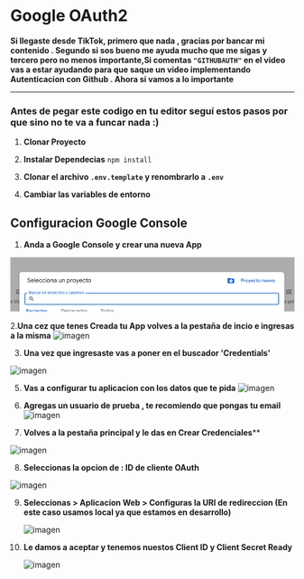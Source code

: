 # Google OAuth2

**Si llegaste desde TikTok, primero que nada , gracias por bancar mi contenido . Segundo si sos bueno me ayuda mucho que me sigas y tercero pero no menos importante,Si comentas `"GITHUBAUTH"` en el video vas a estar ayudando para que saque un video implementando Autenticacion con Github . Ahora si vamos a lo importante**

---

### Antes de pegar este codigo en tu editor seguí estos pasos por que sino no te va a funcar nada :)

1. **Clonar Proyecto**

2. **Instalar Dependecias**
   `npm install`
3. **Clonar el archivo `.env.template` y renombrarlo a `.env`**
4. **Cambiar las variables de entorno**

## Configuracion Google Console

1. **Anda a Google Console y crear una nueva App**

![alt text](image-1.png)

2.**Una cez que tenes Creada tu App volves a la pestaña de incio e ingresas a la misma**
![imagen](https://github.com/user-attachments/assets/638a7789-ddcb-4e40-b7b7-ec78e4d6aae3)

3. **Una vez que ingresaste vas a poner en el buscador 'Credentials'**
   
![imagen](https://github.com/user-attachments/assets/f8917148-a359-4b68-a19d-f872ff499a29)

5. **Vas a configurar tu aplicacion con los datos que te pida**
![imagen](https://github.com/user-attachments/assets/9b99c308-7aac-4b39-a401-9ba7dd645ba7)

6. **Agregas un usuario de prueba , te recomiendo que pongas tu email**
![imagen](https://github.com/user-attachments/assets/d1b2205a-69fe-459d-a5de-05c5ba4707aa)

7. **Volves a la pestaña principal y le das en Crear Credenciales****
   
![imagen](https://github.com/user-attachments/assets/cb0bbff7-688e-4b3f-bd90-f2e648ce1d11)

8. **Seleccionas la opcion de : ID de cliente OAuth**

![imagen](https://github.com/user-attachments/assets/26dddd74-bef9-4305-984c-dbfbcdb643de)

9. **Seleccionas > Aplicacion Web > Configuras la URI de redireccion (En este caso usamos local ya que estamos en desarrollo)**

   ![imagen](https://github.com/user-attachments/assets/ba3eb4d5-5e34-4a65-899c-422d9bffc4e2)
   
10. **Le damos a aceptar y tenemos nuestos Client ID y Client Secret Ready**

    ![imagen](https://github.com/user-attachments/assets/f631ea21-f778-41e0-86db-2c86f41b36fa)
